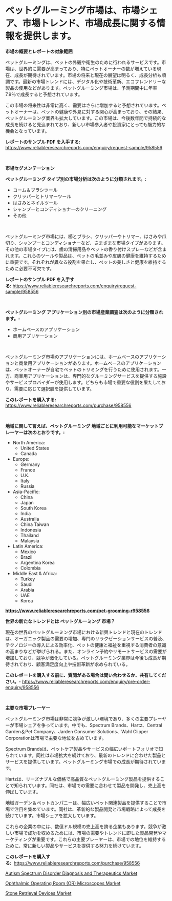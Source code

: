 <p><h1>ペットグルーミング市場は、市場シェア、市場トレンド、市場成長に関する情報を提供します。</h1></p><p><strong>市場の概要とレポートの対象範囲</strong></p>
<p><p>ペットグルーミングは、ペットの外観や衛生のために行われるサービスです。市場は、世界的に需要が高まっており、特にペットオーナーの数が増えている現在、成長が期待されています。市場の将来と現在の展望は明るく、成長分析も順調です。最新の市場トレンドには、デジタル化や技術革新、エコフレンドリーな製品の使用などがあります。ペットグルーミング市場は、予測期間中に年率7.9％で成長すると予想されています。</p><p>この市場の将来性は非常に高く、需要はさらに増加すると予想されています。ペットオーナーは、ペットの健康や外見に対する関心が高まっており、その結果、ペットグルーミング業界も拡大しています。この市場は、今後数年間で持続的な成長を続けると見込まれており、新しい市場参入者や投資家にとっても魅力的な機会となっています。</p></p>
<p><strong>レポートのサンプル PDF を入手する:</strong> <a href="https://www.reliableresearchreports.com/enquiry/request-sample/958556">https://www.reliableresearchreports.com/enquiry/request-sample/958556</a></p>
<p>&nbsp;</p>
<p><strong>市場セグメンテーション</strong></p>
<p><strong>ペットグルーミング タイプ別の市場分析は次のように分類されます。:</strong></p>
<p><ul><li>コーム＆ブラシツール</li><li>クリッパーとトリマーツール</li><li>はさみとネイルツール</li><li>シャンプーとコンディショナーのクリーニング</li><li>その他</li></ul></p>
<p>&nbsp;</p>
<p><p>ペットグルーミング市場には、櫛とブラシ、クリッパーやトリマー、はさみや爪切り、シャンプーとコンディショナーなど、さまざまな市場タイプがあります。その他の市場タイプには、歯の清掃用品やペットの香り付けスプレーなどが含まれます。これらのツールや製品は、ペットの毛並みや皮膚の健康を維持するために重要です。それぞれが異なる役割を果たし、ペットの美しさと健康を維持するために必要不可欠です。</p></p>
<p><strong>レポートのサンプル PDF を入手する:</strong>&nbsp;<a href="https://www.reliableresearchreports.com/enquiry/request-sample/958556">https://www.reliableresearchreports.com/enquiry/request-sample/958556</a></p>
<p>&nbsp;</p>
<p><strong> ペットグルーミング アプリケーション別の市場産業調査は次のように分類されます。:</strong></p>
<p><ul><li>ホームベースのアプリケーション</li><li>商用アプリケーション</li></ul></p>
<p>&nbsp;</p>
<p><p>ペットグルーミング市場のアプリケーションには、ホームベースのアプリケーションと商業用アプリケーションがあります。ホームベースのアプリケーションは、ペットオーナーが自宅でペットのトリミングを行うために使用されます。一方、商業用アプリケーションは、専門的なグルーミングサービスを提供する施設やサービスプロバイダーが使用します。どちらも市場で重要な役割を果たしており、需要に応じて選択肢を提供しています。</p></p>
<p><strong>このレポートを購入する:</strong>&nbsp; <a href="https://www.reliableresearchreports.com/purchase/958556">https://www.reliableresearchreports.com/purchase/958556</a></p>
<p>&nbsp;</p>
<p><strong>地域に関して言えば、ペットグルーミング 地域ごとに利用可能なマーケットプレーヤーは次のとおりです。:</strong></p>
<p><ul>
    <li>
        North America:
        <ul>
            <li>United States</li>
            <li>Canada</li>
        </ul>
    </li>
    <li>
        Europe:
        <ul>
            <li>Germany</li>
            <li>France</li>
            <li>U.K.</li>
            <li>Italy</li>
            <li>Russia</li>
        </ul>
    </li>
    <li>
        Asia-Pacific:
        <ul>
            <li>China</li>
            <li>Japan</li>
            <li>South Korea</li>
            <li>India</li>
            <li>Australia</li>
            <li>China Taiwan</li>
            <li>Indonesia</li>
            <li>Thailand</li>
            <li>Malaysia</li>
        </ul>
    </li>
    <li>
        Latin America:
        <ul>
            <li>Mexico</li>
            <li>Brazil</li>
            <li>Argentina Korea</li>
            <li>Colombia</li>
        </ul>
    </li>
    <li>
        Middle East & Africa:
        <ul>
            <li>Turkey</li>
            <li>Saudi</li>
            <li>Arabia</li>
            <li>UAE</li>
            <li>Korea</li>
        </ul>
    </li>
    </ul></p>
<p><strong><a href="https://www.reliableresearchreports.com/pet-grooming-r958556">https://www.reliableresearchreports.com/pet-grooming-r958556</a></strong>&nbsp;</p>
<p><strong>世界の新たなトレンドとは ペットグルーミング 市場？</strong></p>
<p><p>現在の世界のペットグルーミング市場における新興トレンドと現在のトレンドは、オーガニック製品の需要の増加、専門のリラクゼーションサービスの普及、テクノロジーの導入による効率化、ペットの健康と福祉を重視する消費者の意識の高まりなどが挙げられる。また、オンライン予約やリモートサービスの需要が増加しており、競争が激化している。ペットグルーミング業界は今後も成長が期待されており、顧客満足度向上や技術革新が求められている。</p></p>
<p><strong>このレポートを購入する前に、質問がある場合は問い合わせるか、共有してください。</strong>- <a href="https://www.reliableresearchreports.com/enquiry/pre-order-enquiry/958556">https://www.reliableresearchreports.com/enquiry/pre-order-enquiry/958556</a></p>
<p>&nbsp;</p>
<p><strong>主要な市場プレーヤー</strong></p>
<p><p>ペットグルーミング市場は非常に競争が激しい環境であり、多くの主要プレーヤーが市場シェアを争っています。中でも、Spectrum Brands、Hartz、Central Garden＆Pet Company、Jarden Consumer Solutions、Wahl Clipper Corporationは市場で主要な地位を占めています。</p><p>Spectrum Brandsは、ペットケア製品やサービスの幅広いポートフォリオで知られています。同社は市場拡大を続けており、最新のトレンドに合わせた製品とサービスを提供しています。ペットグルーミング市場での成長が期待されています。</p><p>Hartzは、リーズナブルな価格で高品質なペットグルーミング製品を提供することで知られています。同社は、市場での需要に合わせて製品を開発し、売上高を伸ばしています。</p><p>地域ガーデン＆ペットカンパニーは、幅広いペット関連製品を提供することで市場で注目を集めています。同社は、革新的な製品開発と市場戦略によって成長を続けています。市場シェアを拡大しています。</p><p>これらの企業の中には、数億ドル規模の売上高を誇る企業もあります。競争が激しい市場で成功を収めるためには、市場の需要やトレンドに即した製品開発やマーケティングが重要です。これらの主要プレーヤーは、市場での地位を維持するために、常に新しい製品やサービスを提供する努力を続けています。</p></p>
<p><strong>このレポートを購入する:</strong>&nbsp;&nbsp;<a href="https://www.reliableresearchreports.com/purchase/958556">https://www.reliableresearchreports.com/purchase/958556</a></p>
<p><p><a href="https://www.linkedin.com/pulse/autism-spectrum-disorder-diagnosis-therapeutics-market-size-xc5zf?trackingId=RCOHIrdpSZpFMjqebylg5w%3D%3D">Autism Spectrum Disorder Diagnosis and Therapeutics Market</a></p><p><a href="https://www.linkedin.com/pulse/insights-ophthalmic-operating-room-microscopes-market-size-hsllf?trackingId=3NRKvRwcHq3kOeEnEuufKA%3D%3D">Ophthalmic Operating Room (OR) Microscopes Market</a></p><p><a href="https://www.linkedin.com/pulse/global-stone-retrieval-devices-market-size-trends-insights-voqbf?trackingId=tRoND6BFfs8Sk0LWaSdVmA%3D%3D">Stone Retrieval Devices Market</a></p></p>